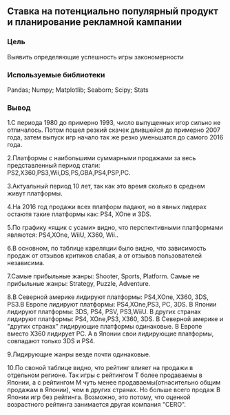 ## Ставка на потенциально популярный продукт и планирование рекламной кампании
### Цель
Выявить определяющие успешность игры закономерности
### Используемые библиотеки
Pandas; Numpy; Matplotlib; Seaborn; Scipy; Stats
### Вывод
1.С периода 1980 до примерно 1993, число выпущенных игор сильно не отличалось. Потом пошел резкий скачек длившейся до примерно 2007 года, затем выпуск игр начало так же резко уменьшатся до самого 2016 года.

2.Платформы с наибольшими суммарными продажами за весь представленный период стали: PS2,X360,PS3,Wii,DS,PS,GBA,PS4,PSP,PC.

3.Актуальный период 10 лет, так как это время сколько в среднем живут платформы.

4.На 2016 год продажи всех платформ падают, но в явных лидерах остаютя такие платформы как: PS4, XOne и 3DS.

5.По графику «ящик с усами» видно, что перспективными платформами являются: PS4,XOne, WiiU, X360, Wii..

6.В основном, по таблице кареляции было видно, что зависимость продаж от отзывов критиков слабая, а от отзывов пользователей независима.

7.Самые прибыльные жанры: Shooter, Sports, Platform. Самые не прибыльные жанры: Strategy, Puzzle, Adventure.

8.В Северной америке лидируют платформы: PS4,XOne, X360, 3DS, PS3.В Европе лидируют платформы: PS4,XOne,PS3, PC, 3DS. В Японии лидируют платформы: 3DS, PS4, PSV, PS3,WiiU. В других странах лидируют платформы: PS4, XOne,PS3, X360, 3DS. В Северной америке и "других странах" лидирующие платформы одинаковые. В Европе вместо X360 лидирует PC. А в Японии свои лидирующие платформы, совпадают только 3DS и PS4.

9.Лидирующие жанры везде почти одинаковые.

10.По своной таблице видно, что рейтинг влияет на продажи в отдельном регионе. Так игры с рейтингом Т более продаваемы в Японии, а с рейтингом М чуть менее продаваемы(отнасительно общим продажам в Японии), чем в других странах. Но больше всего продаж В Японии игр без рейтинга. Возможно, это потому, что оценкой возрастного рейтинга занимается другая компания "CERO".
